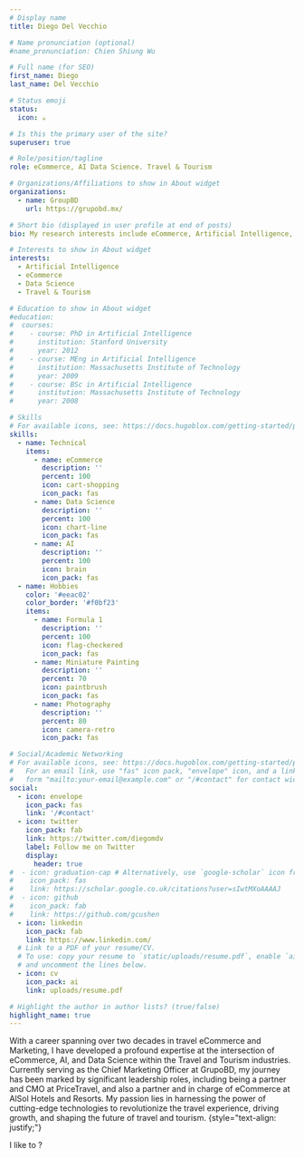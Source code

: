 ```yaml
---
# Display name
title: Diego Del Vecchio

# Name pronunciation (optional)
#name_pronunciation: Chien Shiung Wu

# Full name (for SEO)
first_name: Diego
last_name: Del Vecchio

# Status emoji
status:
  icon: ☕️

# Is this the primary user of the site?
superuser: true

# Role/position/tagline
role: eCommerce, AI Data Science. Travel & Tourism

# Organizations/Affiliations to show in About widget
organizations:
  - name: GroupBD
    url: https://grupobd.mx/

# Short bio (displayed in user profile at end of posts)
bio: My research interests include eCommerce, Artificial Intelligence, Sales, Marketing and Data Analysis for the Travel & Tourism industry.

# Interests to show in About widget
interests:
  - Artificial Intelligence
  - eCommerce
  - Data Science
  - Travel & Tourism

# Education to show in About widget
#education:
#  courses:
#    - course: PhD in Artificial Intelligence
#      institution: Stanford University
#      year: 2012
#    - course: MEng in Artificial Intelligence
#      institution: Massachusetts Institute of Technology
#      year: 2009
#    - course: BSc in Artificial Intelligence
#      institution: Massachusetts Institute of Technology
#      year: 2008

# Skills
# For available icons, see: https://docs.hugoblox.com/getting-started/page-builder/#icons
skills:
  - name: Technical
    items:
      - name: eCommerce
        description: ''
        percent: 100
        icon: cart-shopping
        icon_pack: fas
      - name: Data Science
        description: ''
        percent: 100
        icon: chart-line
        icon_pack: fas
      - name: AI
        description: ''
        percent: 100
        icon: brain
        icon_pack: fas
  - name: Hobbies
    color: '#eeac02'
    color_border: '#f0bf23'
    items:
      - name: Formula 1
        description: ''
        percent: 100
        icon: flag-checkered
        icon_pack: fas
      - name: Miniature Painting
        description: ''
        percent: 70
        icon: paintbrush
        icon_pack: fas
      - name: Photography
        description: ''
        percent: 80
        icon: camera-retro
        icon_pack: fas

# Social/Academic Networking
# For available icons, see: https://docs.hugoblox.com/getting-started/page-builder/#icons
#   For an email link, use "fas" icon pack, "envelope" icon, and a link in the
#   form "mailto:your-email@example.com" or "/#contact" for contact widget.
social:
  - icon: envelope
    icon_pack: fas
    link: '/#contact'
  - icon: twitter
    icon_pack: fab
    link: https://twitter.com/diegomdv
    label: Follow me on Twitter
    display:
      header: true
#  - icon: graduation-cap # Alternatively, use `google-scholar` icon from `ai` icon pack
#    icon_pack: fas
#    link: https://scholar.google.co.uk/citations?user=sIwtMXoAAAAJ
#  - icon: github
#    icon_pack: fab
#    link: https://github.com/gcushen
  - icon: linkedin
    icon_pack: fab
    link: https://www.linkedin.com/
  # Link to a PDF of your resume/CV.
  # To use: copy your resume to `static/uploads/resume.pdf`, enable `ai` icons in `params.yaml`,
  # and uncomment the lines below.
  - icon: cv
    icon_pack: ai
    link: uploads/resume.pdf

# Highlight the author in author lists? (true/false)
highlight_name: true
---
```


With a career spanning over two decades in travel eCommerce and Marketing, I have developed a profound expertise at the intersection of eCommerce, AI, and Data Science within the Travel and Tourism industries. Currently serving as the Chief Marketing Officer at GrupoBD, my journey has been marked by significant leadership roles, including being a partner and CMO at PriceTravel, and also a partner and in charge of eCommerce at AlSol Hotels and Resorts. My passion lies in harnessing the power of cutting-edge technologies to revolutionize the travel experience, driving growth, and shaping the future of travel and tourism.
{style="text-align: justify;"}

I like to <b><span 
  class="txt-rotate"
  data-period="2000" 
  data-rotate='[ "sell more with less effort", "control your distribution", "really stand out from your competitors", "use AI effectively", "make a difference" ]' style="background:yellow; color:black;"></span></b>?
